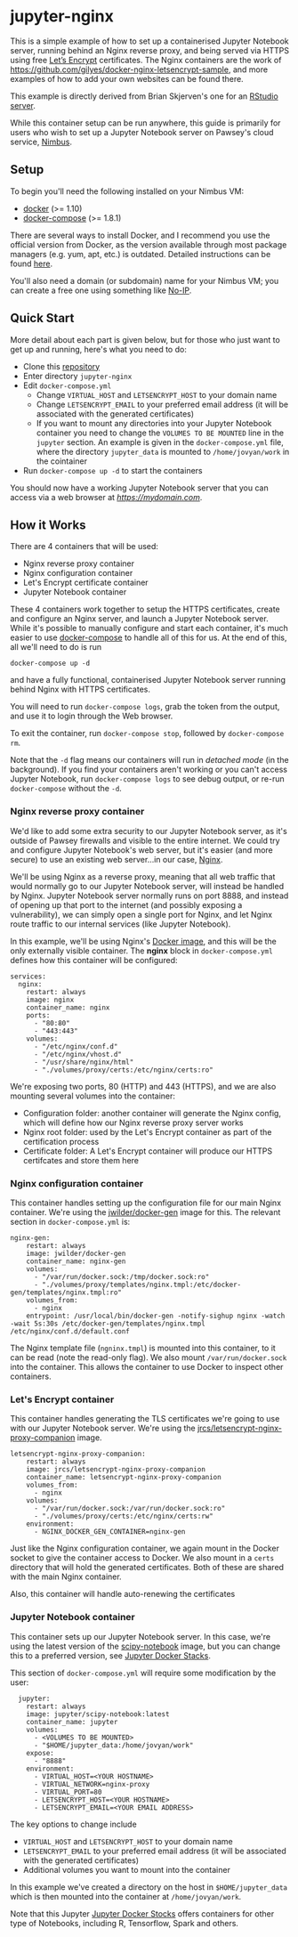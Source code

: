 # jupyter-nginx

This is a simple example of how to set up a containerised Jupyter Notebook server, running behind an Nginx reverse proxy, and being served
via HTTPS using free [Let’s Encrypt](https://letsencrypt.org) certificates.  The Nginx containers are the work of https://github.com/gilyes/docker-nginx-letsencrypt-sample,
and more examples of how to add your own websites can be found there.

This example is directly derived from Brian Skjerven's one for an [RStudio server](https://github.com/PawseySC/rstudio-nginx).

While this container setup can be run anywhere, this guide is primarily for users who wish to set up a Jupyter Notebook  server on Pawsey's cloud service, [Nimbus](https://www.pawsey.org.au/our-services/data/cloud-services/).

## Setup

To begin you'll need the following installed on your Nimbus VM:

* [docker](https://docs.docker.com/engine/installation/) (>= 1.10)
* [docker-compose](https://github.com/docker/compose/releases) (>= 1.8.1)

There are several ways to install Docker, and I recommend you use the official version from Docker, as the version available through most package managers (e.g. yum, apt, etc.) is outdated.  Detailed instructions can be found [here](https://docs.docker.com/install/linux/docker-ce/ubuntu/).

You'll also need a domain (or subdomain) name for your Nimbus VM; you can create a free one using something like [No-IP](www.noip.com).

## Quick Start

More detail about each part is given below, but for those who just want to get up and running, here's what you need to do:

* Clone this [repository](https://github.com/marcodelapierre/md-dockerfiles)
* Enter directory `jupyter-nginx`
* Edit `docker-compose.yml`
	* Change `VIRTUAL_HOST` and `LETSENCRYPT_HOST` to your domain name
	* Change `LETSENCRYPT_EMAIL` to your preferred email address (it will be associated with the generated certificates)
	* If you want to mount any directories into your Jupyter Notebook container you need to change the `VOLUMES TO BE MOUNTED` line in the `jupyter` section.  An example is given in the `docker-compose.yml` file, where the directory `jupyter_data` is mounted to `/home/jovyan/work` in the cointainer
* Run `docker-compose up -d` to start the containers

You should now have a working Jupyter Notebook server that you can access via a web browser at *https://mydomain.com*.
 

## How it Works

There are 4 containers that will be used:

* Nginx reverse proxy container
* Nginx configuration container
* Let's Encrypt certificate container
* Jupyter Notebook container 

These 4 containers work together to setup the HTTPS certificates, create and configure an Nginx server, and launch a Jupyter Notebook server.  While it's possible to manually configure and start each container, it's much easier to use [docker-compose](https://github.com/docker/compose) to handle all of this for us.  At the end of this, all we'll need to do is run 

`docker-compose up -d`

and have a fully functional, containerised Jupyter Notebook server running behind Nginx with HTTPS certificates. 

You will need to run `docker-compose logs`, grab the token from the output, and use it to login through the Web browser.

To exit the container, run `docker-compose stop`, followed by `docker-compose rm`.

Note that the `-d` flag means our containers will run in *detached mode* (in the background).  If you find your containers aren't working or you can't access Jupyter Notebook, run `docker-compose logs` to see debug output, or re-run `docker-compose` without the `-d`.

### Nginx reverse proxy container

We'd like to add some extra security to our Jupyter Notebook server, as it's outside of Pawsey firewalls and visible to the entire internet.  We could try and configure Jupyter Notebook's web server, but it's easier (and more secure) to use an existing web server...in our case, [Nginx](www.nginx.com).

We'll be using Nginx as a reverse proxy, meaning that all web traffic that would normally go to our Jupyter Notebook server, will instead be handled by Nginx.  Jupyter Notebook server normally runs on port 8888, and instead of opening up that port to the internet (and possibly exposing a vulnerability), we can simply open a single port for Nginx, and let Nginx route traffic to our internal services (like Jupyter Notebook).

In this example, we'll be using Nginx's [Docker image](https://hub.docker.com/_/nginx/), and this will be the only externally visible container.  The **nginx** block in `docker-compose.yml` defines how this container will be configured:

```
services:
  nginx:
    restart: always
    image: nginx
    container_name: nginx
    ports:
      - "80:80"
      - "443:443"
    volumes:
      - "/etc/nginx/conf.d"
      - "/etc/nginx/vhost.d"
      - "/usr/share/nginx/html"
      - "./volumes/proxy/certs:/etc/nginx/certs:ro"
```
We're exposing two ports, 80 (HTTP) and 443 (HTTPS), and we are also mounting several volumes into the container:

* Configuration folder: another container will generate the Nginx config, which will define how our Nginx reverse proxy server works
* Nginx root folder: used by the Let's Encrypt container as part of the certification process
* Certificate folder: A Let's Encrypt container will produce our HTTPS certifcates and store them here

### Nginx configuration container

This container handles setting up the configuration file for our main Nginx container.  We're using the [jwilder/docker-gen](https://hub.docker.com/r/jwilder/docker-gen) image for this.  The relevant section in `docker-compose.yml` is:

```
nginx-gen:
    restart: always
    image: jwilder/docker-gen
    container_name: nginx-gen
    volumes:
      - "/var/run/docker.sock:/tmp/docker.sock:ro"
      - "./volumes/proxy/templates/nginx.tmpl:/etc/docker-gen/templates/nginx.tmpl:ro"
    volumes_from:
      - nginx
    entrypoint: /usr/local/bin/docker-gen -notify-sighup nginx -watch -wait 5s:30s /etc/docker-gen/templates/nginx.tmpl /etc/nginx/conf.d/default.conf
```

The Nginx template file (`ngninx.tmpl`) is mounted into this container, to it can be read (note the read-only flag).  We also mount `/var/run/docker.sock` into the container.  This allows the container to use Docker to inspect other containers.

### Let's Encrypt container

This container handles generating the TLS certificates we're going to use with our Jupyter Notebook server.  We're using the [jrcs/letsencrypt-nginx-proxy-companion](https://hub.docker.com/r/jrcs/letsencrypt-nginx-proxy-companion/) image.

```
letsencrypt-nginx-proxy-companion:
    restart: always
    image: jrcs/letsencrypt-nginx-proxy-companion
    container_name: letsencrypt-nginx-proxy-companion
    volumes_from:
      - nginx
    volumes:
      - "/var/run/docker.sock:/var/run/docker.sock:ro"
      - "./volumes/proxy/certs:/etc/nginx/certs:rw"
    environment:
      - NGINX_DOCKER_GEN_CONTAINER=nginx-gen
```

Just like the Nginx configuration container, we again mount in the Docker socket to give the container access to Docker.  We also mount in a `certs` directory that will hold the generated certificates.  Both of these are shared with the main Nginx container.

Also, this container will handle auto-renewing the certificates

### Jupyter Notebook container

This container sets up our Jupyter Notebook server.  In this case, we're using the latest version of the [scipy-notebook](https://hub.docker.com/r/jupyter/scipy-notebook/) image, but you can change this to a preferred version, see [Jupyter Docker Stacks](https://jupyter-docker-stacks.readthedocs.io/en/latest/using/selecting.html).

This section of `docker-compose.yml` will require some modification by the user:

```
  jupyter:
    restart: always
    image: jupyter/scipy-notebook:latest
    container_name: jupyter
    volumes:
      - <VOLUMES TO BE MOUNTED>
      - "$HOME/jupyter_data:/home/jovyan/work"
    expose:
      - "8888"
    environment:
      - VIRTUAL_HOST=<YOUR HOSTNAME>
      - VIRTUAL_NETWORK=nginx-proxy
      - VIRTUAL_PORT=80
      - LETSENCRYPT_HOST=<YOUR HOSTNAME>
      - LETSENCRYPT_EMAIL=<YOUR EMAIL ADDRESS>
```
The key options to change include

* `VIRTUAL_HOST` and `LETSENCRYPT_HOST` to your domain name
* `LETSENCRYPT_EMAIL` to your preferred email address (it will be associated with the generated certificates)
* Additional volumes you want to mount into the container

In this example we've created a directory on the host in `$HOME/jupyter_data` which is then mounted into the container at `/home/jovyan/work`.

Note that this Jupyter [Jupyter Docker Stocks](https://jupyter-docker-stacks.readthedocs.io/en/latest/using/selecting.html) offers containers for other type of Notebooks, including R, Tensorflow, Spark and others.

